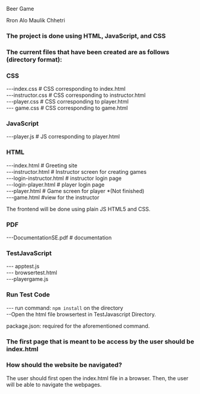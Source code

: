 Beer Game

Rron Alo
Maulik Chhetri

### The project is done using HTML, JavaScript, and CSS

### The current files that have been created are as follows (directory format):

### CSS

---index.css # CSS corresponding to index.html<br/>
---instructor.css # CSS corresponding to instructor.html<br/>
---player.css # CSS corresponding to player.html<br/>
--- game.css # CSS corresponding to game.html

### JavaScript

---player.js # JS corresponding to player.html

### HTML

---index.html # Greeting site<br/>
---instructor.html # Instructor screen for creating games<br/>
---login-instructor.html # instructor login page<br/>
---login-player.html # player login page<br/>
---player.html # Game screen for player \*(Not finished)<br/>
---game.html #view for the instructor<br/>

The frontend will be done using plain JS HTML5 and CSS.

### PDF

---DocumentationSE.pdf # documentation<br/>

### TestJavaScript

--- apptest.js<br/>
--- browsertest.html<br/>
---playergame.js<br/>

### Run Test Code

--- run command: `npm install` on the directory <br/>
--Open the html file browsertest in TestJavascript Directory.<br/>

package.json: required for the aforementioned command.

### The first page that is meant to be access by the user should be index.html

### How should the website be navigated?

The user should first open the index.html file in a browser. Then, the user will be able to navigate the webpages.

